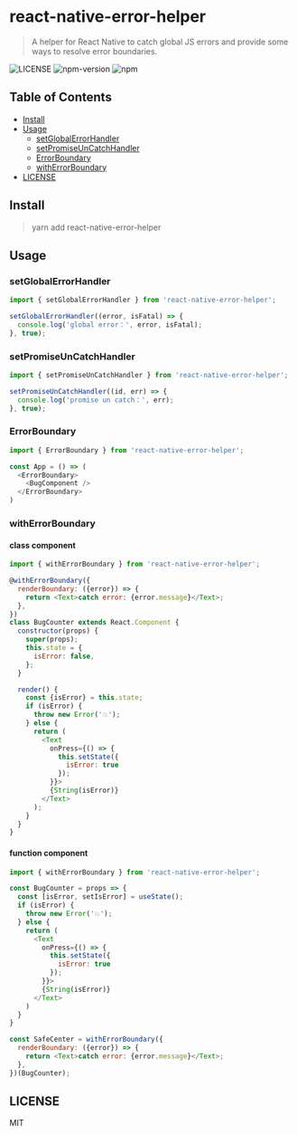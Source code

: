 # react-native-error-helper

> A helper for React Native to catch global JS errors and provide some ways to resolve error boundaries.


![LICENSE](https://img.shields.io/badge/license-MIT-blue) ![npm-version](https://img.shields.io/npm/v/react-native-error-helper) ![npm](https://img.shields.io/npm/dm/react-native-error-helper.svg)


<!-- [![https://nodei.co/npm/react-native-error-helper.png?downloads=true&downloadRank=true&stars=true](https://nodei.co/npm/react-native-error-helper.png?downloads=true&downloadRank=true&stars=true)](https://www.npmjs.com/package/react-native-error-helper) -->


## Table of Contents
- [Install](#Install)
- [Usage](#Usage)
  - [setGlobalErrorHandler](#setGlobalErrorHandler)
  - [setPromiseUnCatchHandler](#setPromiseUnCatchHandler)
  - [ErrorBoundary](#ErrorBoundary)
  - [withErrorBoundary](#withErrorBoundary)
- [LICENSE](#LICENSE)


## Install

> yarn add react-native-error-helper

## Usage

### setGlobalErrorHandler

```js
import { setGlobalErrorHandler } from 'react-native-error-helper';

setGlobalErrorHandler((error, isFatal) => {
  console.log('global error：', error, isFatal);
}, true);
```

### setPromiseUnCatchHandler

```js
import { setPromiseUnCatchHandler } from 'react-native-error-helper';

setPromiseUnCatchHandler((id, err) => {
  console.log('promise un catch：', err);
}, true);
```

### ErrorBoundary

```js
import { ErrorBoundary } from 'react-native-error-helper';

const App = () => (
  <ErrorBoundary>
    <BugComponent />
  </ErrorBoundary>
)
```

### withErrorBoundary

#### class component

```js
import { withErrorBoundary } from 'react-native-error-helper';

@withErrorBoundary({
  renderBoundary: ({error}) => {
    return <Text>catch error: {error.message}</Text>;
  },
})
class BugCounter extends React.Component {
  constructor(props) {
    super(props);
    this.state = {
      isError: false,
    };
  }

  render() {
    const {isError} = this.state;
    if (isError) {
      throw new Error('💥');
    } else {
      return (
        <Text
          onPress={() => {
            this.setState({
              isError: true
            });
          }}>
          {String(isError)}
        </Text>
      );
    }
  }
}
```
#### function component

```js
import { withErrorBoundary } from 'react-native-error-helper';

const BugCounter = props => {
  const [isError, setIsError] = useState();
  if (isError) {
    throw new Error('💥');
  } else {
    return (
      <Text
        onPress={() => {
          this.setState({
            isError: true
          });
        }}>
        {String(isError)}
      </Text>
    )
  }
}

const SafeCenter = withErrorBoundary({
  renderBoundary: ({error}) => {
    return <Text>catch error: {error.message}</Text>;
  },
})(BugCounter);
```

## LICENSE

MIT